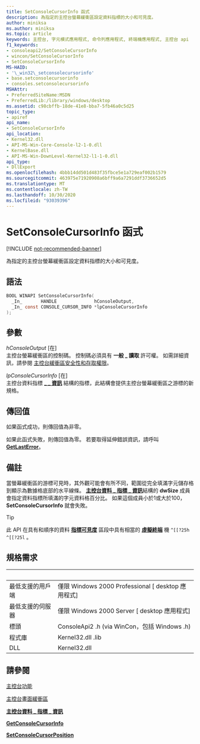 ```yaml
---
title: SetConsoleCursorInfo 函式
description: 為指定的主控台螢幕緩衝區設定資料指標的大小和可見度。
author: miniksa
ms.author: miniksa
ms.topic: article
keywords: 主控台, 字元模式應用程式, 命令列應用程式, 終端機應用程式, 主控台 api
f1_keywords:
- consoleapi2/SetConsoleCursorInfo
- wincon/SetConsoleCursorInfo
- SetConsoleCursorInfo
MS-HAID:
- '\_win32\_setconsolecursorinfo'
- base.setconsolecursorinfo
- consoles.setconsolecursorinfo
MSHAttr:
- PreferredSiteName:MSDN
- PreferredLib:/library/windows/desktop
ms.assetid: c98cbffb-18de-41e8-bba7-5fb46a0c5d25
topic_type:
- apiref
api_name:
- SetConsoleCursorInfo
api_location:
- Kernel32.dll
- API-MS-Win-Core-Console-l2-1-0.dll
- KernelBase.dll
- API-MS-Win-DownLevel-Kernel32-l1-1-0.dll
api_type:
- DllExport
ms.openlocfilehash: 4bbb14dd501d483f35fbce5e1a729eaf002b1579
ms.sourcegitcommit: 463975e71920908a6bff9a6a7291ddf3736652d5
ms.translationtype: MT
ms.contentlocale: zh-TW
ms.lasthandoff: 10/30/2020
ms.locfileid: "93039396"
---
```

# <a name="setconsolecursorinfo-function"></a>SetConsoleCursorInfo 函式

[!INCLUDE [not-recommended-banner](./includes/not-recommended-banner.md)]

為指定的主控台螢幕緩衝區設定資料指標的大小和可見度。

## <a name="syntax"></a>語法

```C
BOOL WINAPI SetConsoleCursorInfo(
  _In_       HANDLE              hConsoleOutput,
  _In_ const CONSOLE_CURSOR_INFO *lpConsoleCursorInfo
);
```

## <a name="parameters"></a>參數

*hConsoleOutput* \[在\]  
主控台螢幕緩衝區的控制碼。 控制碼必須具有 **一般 \_ 讀取** 許可權。 如需詳細資訊，請參閱 [主控台緩衝區安全性和存取權限](console-buffer-security-and-access-rights.md)。

*lpConsoleCursorInfo* \[在\]  
主控台資料指標 [**\_ \_ 資訊**](console-cursor-info-str.md) 結構的指標，此結構會提供主控台螢幕緩衝區之游標的新規格。

## <a name="return-value"></a>傳回值

如果函式成功，則傳回值為非零。

如果此函式失敗，則傳回值為零。 若要取得延伸錯誤資訊，請呼叫 [**GetLastError**](https://msdn.microsoft.com/library/windows/desktop/ms679360)。

## <a name="remarks"></a>備註

當螢幕緩衝區的游標可見時，其外觀可能會有所不同，範圍從完全填滿字元儲存格到顯示為數據格底部的水平線條。 [**主控台資料 \_ 指標 \_ 資訊**](console-cursor-info-str.md)結構的 **dwSize** 成員會指定資料指標所填滿的字元資料格百分比。 如果這個成員小於1或大於100， **SetConsoleCursorInfo** 就會失敗。

> [!TIP]
> 此 API 在具有和順序的資料 **[指標可見度](console-virtual-terminal-sequences.md#cursor-visibility)** 區段中具有相當的 **[虛擬終端](console-virtual-terminal-sequences.md)** 機 `^[[?25h` `^[[?25l` 。 

## <a name="requirements"></a>規格需求

| &nbsp; | &nbsp; |
|-|-|
| 最低支援的用戶端 | 僅限 Windows 2000 Professional \[ desktop 應用程式\] |
| 最低支援的伺服器 | 僅限 Windows 2000 Server \[ desktop 應用程式\] |
| 標頭 | ConsoleApi2 .h (via WinCon，包括 Windows .h)  |
| 程式庫 | Kernel32.dll .lib |
| DLL | Kernel32.dll |

## <a name="see-also"></a>請參閱

[主控台功能](console-functions.md)

[主控台畫面緩衝區](console-screen-buffers.md)

[**主控台資料 \_ 指標 \_ 資訊**](console-cursor-info-str.md)

[**GetConsoleCursorInfo**](getconsolecursorinfo.md)

[**SetConsoleCursorPosition**](setconsolecursorposition.md)
